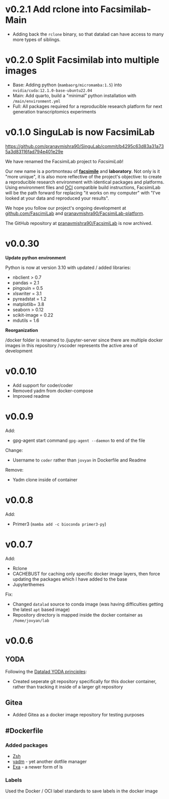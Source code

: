 # v0.2.1 Add rclone into Facsimilab-Main

- Adding back the `rclone` binary, so that datalad can have access to many more types of siblings.

# v0.2.0 Split Facsimilab into multiple images

- Base: Adding python (`mambaorg/micromamba:1.5`) into `nvidia/cuda:12.1.0-base-ubuntu22.04`
- Main: Add quarto, build a "minimal" python installation with `/main/environment.yml`
- Full: All packages required for a reproducible research platform for next generation transcriptomics experiments


# v0.1.0 SinguLab is now FacsimiLab

https://github.com/pranavmishra90/SinguLab/commit/b4295c63d83a31a735a3d83116fad794e401e29e

We have renamed the FacsimiLab project to _FacsimiLab_!

Our new name is a portmonteau of [**facsimile**](https://www.merriam-webster.com/dictionary/facsimile) and **laboratory**. Not only is it "more unique", it is also more reflective of the project's objective: to create a reproducible research environment with identical packages and platforms. Using environment files and [OCI](https://opencontainers.org/) compatible build instructions, FacsimiLab will be the path forward for replacing "it works on my computer" with "I've looked at your data and reproduced your results".

We hope you follow our project's ongoing development at [github.com/FascimiLab](https://github.com/FacsimiLab) and [pranavmishra90/FacsimiLab-platform](https://github.com/pranavmishra90/FacsimiLab-platform).

The GitHub repository at [pranavmishra90/FacsimiLab](https://github.com/pranavmishra90/FacsimiLab) is now archived.

# v0.0.30

**Update python environment**

Python is now at version 3.10 with updated / added libraries:

- nbclient > 0.7
- pandas = 2.1
- pingouin = 0.5
- xlswriter = 3.1
- pyreadstat = 1.2
- matplotlib= 3.8
- seaborn > 0.12
- scikit-image = 0.22
- mdutils = 1.6

**Reorganization**

/docker folder is renamed to /jupyter-server since there are multiple docker images in this repository
/vscoder represents the active area of development

# v0.0.10

- Add support for coder/coder
- Removed yadm from docker-compose
- Improved readme

# v0.0.9

Add:

- gpg-agent start command `gpg-agent --daemon` to end of the file

Change:

- Username to `coder` rather than `jovyan` in Dockerfile and Readme

Remove:

- Yadm clone inside of container

# v0.0.8

Add:

- Primer3 (`mamba add -c bioconda primer3-py`)

# v0.0.7

Add:

- Rclone
- CACHEBUST for caching only specific docker image layers, then force updating the packages which I have added to the base
- Jupyterthemes

Fix:

- Changed `datalad` source to conda image (was having difficulties getting the latest `apt` based image)
- Repository directory is mapped inside the docker container as `/home/jovyan/lab`

# v0.0.6

## YODA

Following the [Datalad YODA principles](https://f1000research.com/posters/7-1965):

- Created seperate git repository specifically for this docker container, rather than tracking it inside of a larger git repository

## Gitea

- Added Gitea as a docker image repository for testing purposes

## #Dockerfile

### Added packages

- [Zsh](https://www.zsh.org/)
- [yadm](https://github.com/TheLocehiliosan/yadm) - yet another dotfile manager
- [Exa](https://the.exa.website/) - a newer form of ls

### Labels

Used the Docker / OCI label standards to save labels in the docker image
